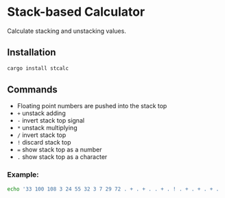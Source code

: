 # Stack-based Calculator

Calculate stacking and unstacking values.

## Installation

```sh
cargo install stcalc
```

## Commands

- Floating point numbers are pushed into the stack top
- `+` unstack adding
- `-` invert stack top signal
- `*` unstack multiplying
- `/` invert stack top
- `!` discard stack top
- `=` show stack top as a number
- `.` show stack top as a character

### Example:

```sh
echo '33 100 108 3 24 55 32 3 7 29 72 . + . + . . + . ! . + . + . + . ! . ! . ! . .' | stcalc
```
